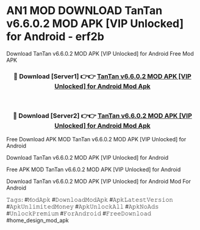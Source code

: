 # AN1 MOD DOWNLOAD TanTan v6.6.0.2 MOD APK [VIP Unlocked] for Android - erf2b
Download TanTan v6.6.0.2 MOD APK [VIP Unlocked] for Android Free Mod APK

<div align="center">
<h3>🔴 Download [Server1] 👉👉 <a href="https://apk-comot.site?title=TanTan_v6.6.0.2_MOD_APK_[VIP_Unlocked]_for_Android">TanTan v6.6.0.2 MOD APK [VIP Unlocked] for Android Mod Apk</a></h3><br>

<h3>🔴 Download [Server2] 👉👉 <a href="https://apk-comot.site?title=TanTan_v6.6.0.2_MOD_APK_[VIP_Unlocked]_for_Android">TanTan v6.6.0.2 MOD APK [VIP Unlocked] for Android Mod Apk</a></h3>
</div>


Free Download APK MOD TanTan v6.6.0.2 MOD APK [VIP Unlocked] for Android

Download TanTan v6.6.0.2 MOD APK [VIP Unlocked] for Android 

Free APK MOD TanTan v6.6.0.2 MOD APK [VIP Unlocked] for Android 

Download TanTan v6.6.0.2 MOD APK [VIP Unlocked] for Android Mod For Android

𝚃𝚊𝚐𝚜: #𝙼𝚘𝚍𝙰𝚙𝚔 #𝙳𝚘𝚠𝚗𝚕𝚘𝚊𝚍𝙼𝚘𝚍𝙰𝚙𝚔 #𝙰𝚙𝚔𝙻𝚊𝚝𝚎𝚜𝚝𝚅𝚎𝚛𝚜𝚒𝚘𝚗 #𝙰𝚙𝚔𝚄𝚗𝚕𝚒𝚖𝚒𝚝𝚎𝚍𝙼𝚘𝚗𝚎𝚢 #𝙰𝚙𝚔𝚄𝚗𝚕𝚘𝚌𝚔𝙰𝚕𝚕 #𝙰𝚙𝚔𝙽𝚘𝙰𝚍𝚜 #𝚄𝚗𝚕𝚘𝚌𝚔𝙿𝚛𝚎𝚖𝚒𝚞𝚖 #𝙵𝚘𝚛𝙰𝚗𝚍𝚛𝚘𝚒𝚍 #𝙵𝚛𝚎𝚎𝙳𝚘𝚠𝚗𝚕𝚘𝚊𝚍 #home_design_mod_apk